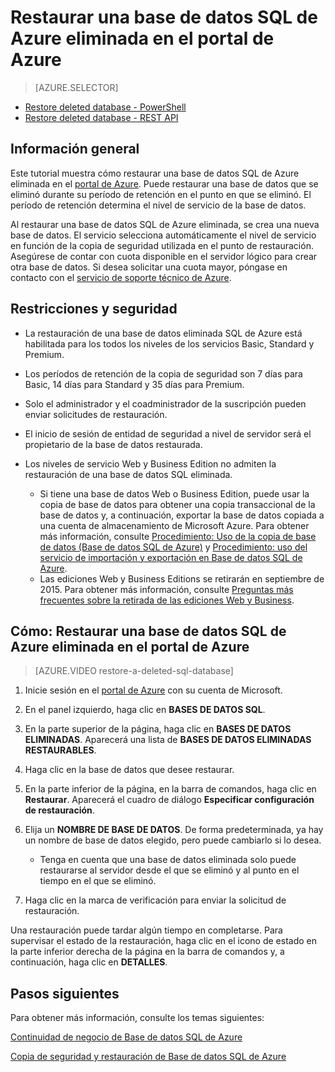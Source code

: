 <properties 
   pageTitle="Restaurar una base de datos SQL de Azure eliminada en el portal de Azure" 
   description="Base de datos SQL de Microsoft Azure, restaurar base de datos eliminada, recuperar base de datos eliminada, Portal de administración de Azure, portal de Azure" 
   services="sql-database" 
   documentationCenter="" 
   authors="elfisher" 
   manager="jeffreyg" 
   editor="v-romcal"/>

<tags
   ms.service="sql-database"
   ms.devlang="NA"
   ms.topic="article"
   ms.tgt_pltfrm="NA"
   ms.workload="storage-backup-recovery" 
   ms.date="07/24/2015"
   ms.author="elfish; v-romcal"/>

# Restaurar una base de datos SQL de Azure eliminada en el portal de Azure

> [AZURE.SELECTOR]
- [Restore deleted database - PowerShell](sql-database-restore-deleted-database-tutorial-powershell.md)
- [Restore deleted database - REST API](sql-database-restore-deleted-database-tutorial-rest.md)

## Información general

Este tutorial muestra cómo restaurar una base de datos SQL de Azure eliminada en el [portal de Azure](http://manage.windowsazure.com). Puede restaurar una base de datos que se eliminó durante su período de retención en el punto en que se eliminó. El período de retención determina el nivel de servicio de la base de datos.

Al restaurar una base de datos SQL de Azure eliminada, se crea una nueva base de datos. El servicio selecciona automáticamente el nivel de servicio en función de la copia de seguridad utilizada en el punto de restauración. Asegúrese de contar con cuota disponible en el servidor lógico para crear otra base de datos. Si desea solicitar una cuota mayor, póngase en contacto con el [servicio de soporte técnico de Azure](http://azure.microsoft.com/support/options/).

## Restricciones y seguridad

* La restauración de una base de datos eliminada SQL de Azure está habilitada para los todos los niveles de los servicios Basic, Standard y Premium. 

* Los períodos de retención de la copia de seguridad son 7 días para Basic, 14 días para Standard y 35 días para Premium.

* Solo el administrador y el coadministrador de la suscripción pueden enviar solicitudes de restauración.

* El inicio de sesión de entidad de seguridad a nivel de servidor será el propietario de la base de datos restaurada.
 
* Los niveles de servicio Web y Business Edition no admiten la restauración de una base de datos SQL eliminada.
 
	* Si tiene una base de datos Web o Business Edition, puede usar la copia de base de datos para obtener una copia transaccional de la base de datos y, a continuación, exportar la base de datos copiada a una cuenta de almacenamiento de Microsoft Azure. Para obtener más información, consulte [Procedimiento: Uso de la copia de base de datos (Base de datos SQL de Azure)](http://msdn.microsoft.com/library/azure/ff951631.aspx) y [Procedimiento: uso del servicio de importación y exportación en Base de datos SQL de Azure](http://msdn.microsoft.com/library/azure/hh335292.aspx).
	* Las ediciones Web y Business Editions se retirarán en septiembre de 2015. Para obtener más información, consulte [Preguntas más frecuentes sobre la retirada de las ediciones Web y Business](http://msdn.microsoft.com/library/azure/dn741330.aspx).

## Cómo: Restaurar una base de datos SQL de Azure eliminada en el portal de Azure

> [AZURE.VIDEO restore-a-deleted-sql-database]

1. Inicie sesión en el [portal de Azure](http://manage.windowsazure.com) con su cuenta de Microsoft.

2. En el panel izquierdo, haga clic en **BASES DE DATOS SQL**.

3. En la parte superior de la página, haga clic en **BASES DE DATOS ELIMINADAS**. Aparecerá una lista de **BASES DE DATOS ELIMINADAS RESTAURABLES**.

4. Haga clic en la base de datos que desee restaurar.

6. En la parte inferior de la página, en la barra de comandos, haga clic en **Restaurar**. Aparecerá el cuadro de diálogo **Especificar configuración de restauración**.

7. Elija un **NOMBRE DE BASE DE DATOS**. De forma predeterminada, ya hay un nombre de base de datos elegido, pero puede cambiarlo si lo desea.

	* Tenga en cuenta que una base de datos eliminada solo puede restaurarse al servidor desde el que se eliminó y al punto en el tiempo en el que se eliminó.   

8. Haga clic en la marca de verificación para enviar la solicitud de restauración.

Una restauración puede tardar algún tiempo en completarse. Para supervisar el estado de la restauración, haga clic en el icono de estado en la parte inferior derecha de la página en la barra de comandos y, a continuación, haga clic en **DETALLES**.

## Pasos siguientes

Para obtener más información, consulte los temas siguientes:

[Continuidad de negocio de Base de datos SQL de Azure](http://msdn.microsoft.com/library/azure/hh852669.aspx)

[Copia de seguridad y restauración de Base de datos SQL de Azure](http://msdn.microsoft.com/library/azure/jj650016.aspx)

<!---HONumber=August15_HO6-->